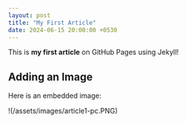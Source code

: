 ```yaml
---
layout: post
title: "My First Article"
date: 2024-06-15 20:00:00 +0530
---
```


This is **my first article** on GitHub Pages using Jekyll!

## Adding an Image

Here is an embedded image:

!(/assets/images/article1-pc.PNG)
